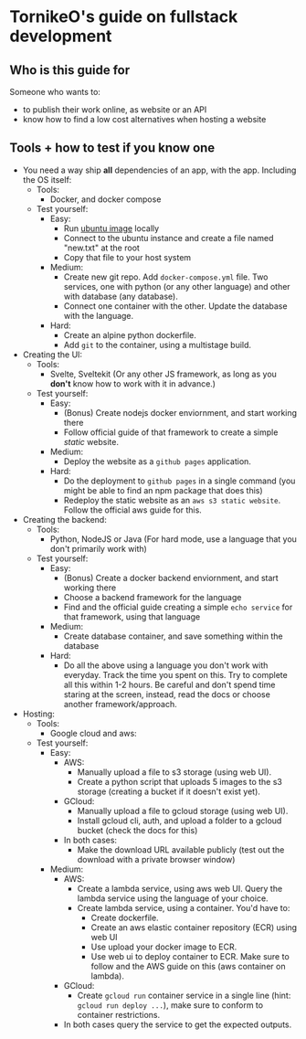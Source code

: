 # TornikeO's guide on fullstack development

## Who is this guide for
Someone who wants to:
- to publish their work online, as website or an API
- know how to find a low cost alternatives when hosting a website

## Tools + how to test if you know one
- You need a way ship **all** dependencies of an app, with the app. Including the OS itself:
    - Tools:
        - Docker, and docker compose
    - Test yourself:
        - Easy: 
            - Run [ubuntu image](https://hub.docker.com/_/ubuntu) locally
            - Connect to the ubuntu instance and create a file named "new.txt" at the root
            - Copy that file to your host system
        - Medium:
            - Create new git repo. Add `docker-compose.yml` file. Two services, one with python (or any other language) and other with database (any database).
            - Connect one container with the other. Update the database with the language.
        - Hard:
            - Create an alpine python dockerfile.
            - Add `git` to the container, using a multistage build.
- Creating the UI:
    - Tools:
        - Svelte, Sveltekit (Or any other JS framework, as long as you **don't** know how to work with it in advance.)
    - Test yourself:
        - Easy:
            - (Bonus) Create nodejs docker enviornment, and start working there
            - Follow official guide of that framework to create a simple *static* website.
        - Medium:
            - Deploy the website as a `github pages` application.
        - Hard:
            - Do the deployment to `github pages` in a single command (you might be able to find an npm package that does this)
            - Redeploy the static website as an `aws s3 static website`. Follow the official aws guide for this.
- Creating the backend:
    - Tools:
        - Python, NodeJS or Java (For hard mode, use a language that you don't primarily work with)
    - Test yourself:
        - Easy:
            - (Bonus) Create a docker backend enviornment, and start working there
            - Choose a backend framework for the language
            - Find and the official guide creating a simple `echo service` for that framework, using that language
        - Medium:
            - Create database container, and save something within the database
        - Hard:
            - Do all the above using a language you don't work with everyday. Track the time you spent on this. Try to complete all this within 1-2 hours. Be careful and don't spend time staring at the screen, instead, read the docs or choose another framework/approach. 
- Hosting:
    - Tools:
        - Google cloud and aws:
    - Test yourself:
        - Easy:
            - AWS:
                - Manually upload a file to s3 storage (using web UI).
                - Create a python script that uploads 5 images to the s3 storage (creating a bucket if it doesn't exist yet).
            - GCloud:
                - Manually upload a file to gcloud storage (using web UI).
                - Install gcloud cli, auth, and upload a folder to a gcloud bucket (check the docs for this)
            - In both cases:
                - Make the download URL available publicly (test out the download with a private browser window)
        - Medium:
            - AWS:
                - Create a lambda service, using aws web UI. Query the lambda service using the language of your choice.
                - Create lambda service, using a container. You'd have to:
                    - Create dockerfile.
                    - Create an aws elastic container repository (ECR) using web UI
                    - Use upload your docker image to ECR.
                    - Use web ui to deploy container to ECR. Make sure to follow and the AWS guide on this (aws container on lambda).
            - GCloud:
                - Create `gcloud run` container service in a single line (hint: `gcloud run deploy ...`), make sure to conform to container restrictions.
            - In both cases query the service to get the expected outputs.